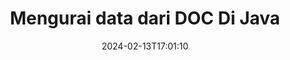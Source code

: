 ---
############################# Static ############################
layout: "auto-gen-parser"
date: 2024-02-13T17:01:10
draft: false
otherformats: 

############################# Head ############################
head_title: "Parsing Data dari DOC di Java"
head_description: "Mengurai data dengan cepat dari dokumen di Java."

############################# Header ############################
title: "Mengurai data dari DOC Di Java"
description: "Parsing data dari DOC dengan beberapa baris kode Java."
bg_image: "https://cms.admin.containerize.com/templates/aspose/App_Themes/V3/images/bg/header1.png"
bg_overlay: false
button:
    enable: true
    icon: "fas fa-arrow-down"
    label: "Unduh Uji Coba Gratis"
    link: "https://downloads.groupdocs.com/parser/java"

############################# SubMenu ############################
submenu:
    enable: true

    left:
        img_alt: "GroupDocs.Parser for Java"
        image: "https://cms.admin.containerize.com/templates/groupdocs/images/product-logos/90x90-noborder/groupdocs-parser-java.png"
        product: "GroupDocs.Parser"
        platform: "Java"

    middle:
        button:

            # button loop
            - link: "https://apireference.groupdocs.com/parser/java"
              text: "Referensi API"

            # button loop
            - link: "https://github.com/groupdocs-parser"
              text: "Contoh Kode"

            # button loop
            - link: "https://products.groupdocs.app/parser/family"
              text: "Demo Langsung"

            # button loop
            - link: "https://purchase.groupdocs.com/pricing/parser/java"
              text: "Harga"

    right:
        link_download: "https://downloads.groupdocs.com/parser"
        link_learn: "https://docs.groupdocs.com/parser/java"
        link_buy: "https://purchase.groupdocs.com"

############################# About ############################
about:
    enable: true
    title: "Parsing Data dengan Template di GroupDocs.Parser for Java"
    content: |
        Template dapat sangat meningkatkan efisiensi, akurasi, dan konsistensi ekstraksi data dari dokumen. GroupDocs.Parser for Java memberikan solusi andal untuk bekerja dengan template.
        
        Dengan GroupDocs.Parser for Java, Anda dapat dengan mudah membuat template untuk berbagai jenis dokumen, termasuk dokumen PDF dan Microsoft Word. Anda juga dapat menggunakan template untuk penguraian batch dari banyak dokumen.

        Praktik terbaik untuk bekerja dengan template di GroupDocs.Parser for Java mencakup penggunaan pengenal unik dan pengujian template secara menyeluruh sebelum penerapan. Dengan GroupDocs.Parser for Java, Anda dapat mengoptimalkan ekstraksi data dan mendapatkan hasil yang lebih baik.

        Unduh dan coba GroupDocs.Parser for Java hari ini untuk menyederhanakan tugas penguraian dokumen dan meningkatkan produktivitas Anda. Sumber daya dokumentasi dan dukungan kami tersedia untuk membantu Anda memulai dan mencapai kesuksesan.

        Pelajari penguraian dokumen lebih lanjut di [dokumentasi](https://docs.groupdocs.com/parser/java/working-with-templates/).

############################# More ############################
more:
    enable: true
    title_left: "Persyaratan sistem"
    content_left: |
        GroupDocs.Parser for Java API didukung di semua platform dan sistem operasi utama. Sebelum menjalankan kode di bawah ini, harap pastikan bahwa Anda telah menginstal prasyarat berikut di sistem Anda.
        
        * Sistem Operasi: Microsoft Windows, Linux, MacOS
        * Lingkungan Pengembangan: NetBeans, Intellij IDEA, Eclipse, etc.
        * Kerangka kerja
        * Unduh versi terbaru GroupDocs.Parser for Java dari [Maven](https://repository.groupdocs.com/webapp/#/artifacts/browse/tree/General/repo/com/groupdocs/groupdocs-parser)

    title_right: "Mengapa Menggunakan GroupDocs.Parser for Java"
    content_right: |
        * Dukungan ekstraksi teks biasa dari dokumen yang didukung    
        * Penguraian dokumen melalui templat yang ditentukan pengguna    
        * Sepenuhnya mendukung ekstraksi teks terstruktur    
        * Pencarian teks melalui kata kunci serta ekspresi reguler    
        * Ekstrak teks yang diformat, metadata, gambar, wadah, dan lampiran    
        * Ekstrak daftar isi untuk beberapa format dokumen yang didukung    
        * Mengurai data formulir dari PDF dokumen    
        * Ekstrak hyperlink dari dokumen           

############################# Demos ############################
demos:
    enable: true
    title: "Demo Langsung - Mengurai data dari DOC Online"
    content: |
       Parse data dari DOC file sekarang juga dengan mengunjungi situs web [GroupDocs.Parser Demo Langsung](https://products.groupdocs.app/parser/doc).
       Demo langsung memiliki manfaat berikut.
        
############################# About Formats ############################
about_formats:
    enable: true

############################# More Formats ############################
more_formats:
    enable: true
    title: "Mengurai Data Dari Format Dokumen Lain"
    content: |
        Java dokumen mengurai API untuk format file dan gambar. Ekstrak data untuk beberapa format file populer seperti yang dinyatakan di bawah ini.

############################# Back to top ###############################
back_to_top:
    enable: true
---